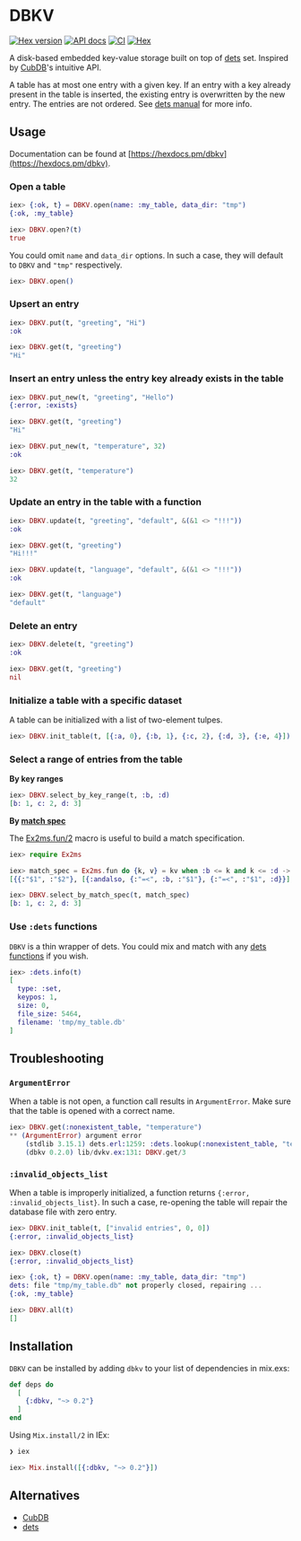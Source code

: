 # DBKV

[![Hex version](https://img.shields.io/hexpm/v/dbkv.svg "Hex version")](https://hex.pm/packages/dbkv)
[![API docs](https://img.shields.io/hexpm/v/dbkv.svg?label=docs "API docs")](https://hexdocs.pm/dbkv)
[![CI](https://github.com/mnishiguchi/dbkv/actions/workflows/ci.yml/badge.svg)](https://github.com/mnishiguchi/dbkv/actions/workflows/ci.yml)
[![Hex](https://github.com/mnishiguchi/dbkv/actions/workflows/hex.yml/badge.svg)](https://github.com/mnishiguchi/dbkv/actions/workflows/hex.yml)

A disk-based embedded key-value storage built on top of [dets](https://erlang.org/doc/man/dets.html) set.
Inspired by [CubDB](https://github.com/lucaong/cubdb)'s intuitive API.

A table has at most one entry with a given key. If an entry with a key already present in the table
is inserted, the existing entry is overwritten by the new entry. The entries are not ordered. See
[dets manual](https://erlang.org/doc/man/dets.html) for more info.

## Usage

Documentation can be found at [https://hexdocs.pm/dbkv](https://hexdocs.pm/dbkv).

### Open a table

```elixir
iex> {:ok, t} = DBKV.open(name: :my_table, data_dir: "tmp")
{:ok, :my_table}

iex> DBKV.open?(t)
true
```

You could omit `name` and `data_dir` options. In such a case, they will default to `DBKV` and `"tmp"` respectively.

```elixir
iex> DBKV.open()
```

### Upsert an entry

```elixir
iex> DBKV.put(t, "greeting", "Hi")
:ok

iex> DBKV.get(t, "greeting")
"Hi"
```

### Insert an entry unless the entry key already exists in the table

```elixir
iex> DBKV.put_new(t, "greeting", "Hello")
{:error, :exists}

iex> DBKV.get(t, "greeting")
"Hi"

iex> DBKV.put_new(t, "temperature", 32)
:ok

iex> DBKV.get(t, "temperature")
32
```

### Update an entry in the table with a function

```elixir
iex> DBKV.update(t, "greeting", "default", &(&1 <> "!!!"))
:ok

iex> DBKV.get(t, "greeting")
"Hi!!!"

iex> DBKV.update(t, "language", "default", &(&1 <> "!!!"))
:ok

iex> DBKV.get(t, "language")
"default"
```

### Delete an entry

```elixir
iex> DBKV.delete(t, "greeting")
:ok

iex> DBKV.get(t, "greeting")
nil
```

### Initialize a table with a specific dataset

A table can be initialized with a list of two-element tulpes.

```elixir
iex> DBKV.init_table(t, [{:a, 0}, {:b, 1}, {:c, 2}, {:d, 3}, {:e, 4}])
```

### Select a range of entries from the table

**By key ranges**

```elixir
iex> DBKV.select_by_key_range(t, :b, :d)
[b: 1, c: 2, d: 3]
```

**By [match spec](https://erlang.org/doc/apps/erts/match_spec.html)**

The [Ex2ms.fun/2](https://hexdocs.pm/ex2ms/Ex2ms.html#fun/1) macro is useful to build a match specification.

```elixir
iex> require Ex2ms

iex> match_spec = Ex2ms.fun do {k, v} = kv when :b <= k and k <= :d -> kv end
[{{:"$1", :"$2"}, [{:andalso, {:"=<", :b, :"$1"}, {:"=<", :"$1", :d}}], [:"$_"]}]

iex> DBKV.select_by_match_spec(t, match_spec)
[b: 1, c: 2, d: 3]
```

### Use `:dets` functions

`DBKV` is a thin wrapper of dets. You could mix and match with any
[dets functions](https://erlang.org/doc/man/dets.html) if you wish.

```elixir
iex> :dets.info(t)
[
  type: :set,
  keypos: 1,
  size: 0,
  file_size: 5464,
  filename: 'tmp/my_table.db'
]
```

## Troubleshooting

### `ArgumentError`

When a table is not open, a function call results in `ArgumentError`.
Make sure that the table is opened with a correct name.

```elixir
iex> DBKV.get(:nonexistent_table, "temperature")
** (ArgumentError) argument error
    (stdlib 3.15.1) dets.erl:1259: :dets.lookup(:nonexistent_table, "temperature")
    (dbkv 0.2.0) lib/dvkv.ex:131: DBKV.get/3
```

### `:invalid_objects_list`

When a table is improperly initialized, a function returns `{:error, :invalid_objects_list}`.
In such a case, re-opening the table will repair the database file with zero entry.

```elixir
iex> DBKV.init_table(t, ["invalid entries", 0, 0])
{:error, :invalid_objects_list}

iex> DBKV.close(t)
{:error, :invalid_objects_list}

iex> {:ok, t} = DBKV.open(name: :my_table, data_dir: "tmp")
dets: file "tmp/my_table.db" not properly closed, repairing ...
{:ok, :my_table}

iex> DBKV.all(t)
[]
```

## Installation

`DBKV` can be installed by adding `dbkv` to your list of dependencies in mix.exs:

```elixir
def deps do
  [
    {:dbkv, "~> 0.2"}
  ]
end
```

Using `Mix.install/2` in IEx:

```elixir
❯ iex

iex> Mix.install([{:dbkv, "~> 0.2"}])
```

## Alternatives

- [CubDB](https://github.com/lucaong/cubdb)
- [dets](https://erlang.org/doc/man/dets.html)
